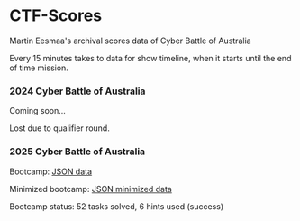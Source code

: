 # CTF-Scores

Martin Eesmaa's archival scores data of Cyber Battle of Australia

Every 15 minutes takes to data for show timeline, when it starts until the end of time mission.

### 2024 Cyber Battle of Australia

Coming soon...

Lost due to qualifier round.

### 2025 Cyber Battle of Australia

Bootcamp: [JSON data](2025/bootcamp.json)

Minimized bootcamp: [JSON minimized data](2025/bootcamp.min.json)

Bootcamp status: 52 tasks solved, 6 hints used (success)